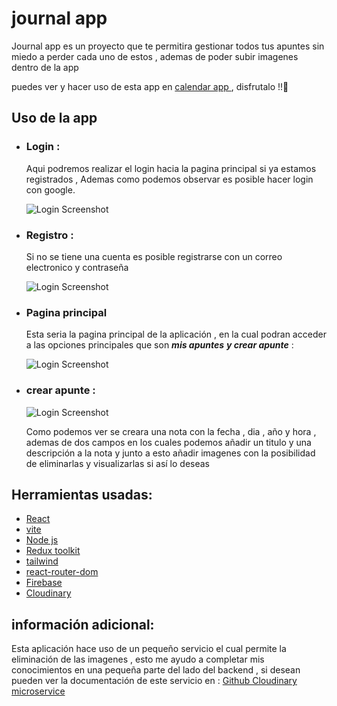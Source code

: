# journal app 

Journal app es un proyecto que te permitira gestionar todos tus apuntes sin miedo a perder cada uno de estos , ademas de poder subir imagenes dentro de la app

puedes ver y hacer uso de esta app en [calendar app ](https://davidgp-journal-app.netlify.app)  , disfrutalo !!👋

## Uso de la app 

- ### Login : 
    Aqui podremos realizar el login hacia la pagina principal si ya estamos registrados , Ademas como podemos observar  es posible hacer login con google.
    
    ![Login Screenshot](https://i.postimg.cc/1X4rKYyq/journal-App2-0-login.png)

- ### Registro :

    Si no  se tiene una cuenta es posible registrarse con  un correo electronico y contraseña    

    ![Login Screenshot](https://i.postimg.cc/W357gPcV/journal-App2-0-register.png)


- ### Pagina principal 
    Esta seria la pagina principal de la aplicación , en la cual podran acceder a las opciones principales que son *__mis apuntes__* *__y crear apunte__* :

    ![Login Screenshot](https://i.postimg.cc/WzK6Y64f/journal-App2-0-notes.png)

- ### crear apunte :

    ![Login Screenshot](https://i.postimg.cc/FFnZKmxg/journal-App2-0-add-Note.png)

    Como podemos ver  se creara una nota con la fecha , dia , año y hora  , ademas de  dos  campos en los cuales podemos añadir un titulo y una descripción  a la nota  y junto a esto añadir imagenes  con la posibilidad de eliminarlas y visualizarlas si así lo deseas 

## Herramientas usadas:
- [React](https://es.react.dev/)
- [vite](https://vitejs.dev/)
- [Node js](https://nodejs.org/es) 
- [Redux toolkit](https://redux-toolkit.js.org/)
- [tailwind](https://tailwindcss.com/)
- [react-router-dom](https://reactrouter.com/en/main)
- [Firebase](https://firebase.google.com/?hl=es) 
- [Cloudinary](https://cloudinary.com/) 

## información adicional:
Esta aplicación hace uso de un pequeño servicio el cual permite la eliminación de las imagenes , esto me ayudo a completar mis conocimientos en una pequeña parte del lado del backend , si desean pueden ver la documentación de este servicio en : [Github Cloudinary microservice](https://github.com/Davidgraja/cloudinary-microservice)
